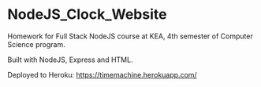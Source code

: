 # NodeJS_Clock_Website

Homework for Full Stack NodeJS course at KEA, 4th semester of Computer Science program.

Built with NodeJS, Express and HTML.

Deployed to Heroku: https://timemachine.herokuapp.com/

